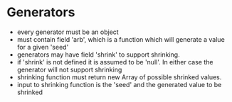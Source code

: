 Generators
==========

- every generator must be an object
- must contain field 'arb', which is a function which will generate a value
  for a given 'seed'
- generators may have field 'shrink' to support shrinking.
- if 'shrink' is not defined it is assumed to be 'null'. In either case 
  the generator will not support shrinking
- shrinking function must return new Array of possible shrinked values.
- input to shrinking function is the 'seed' and the generated value to be
  shrinked

